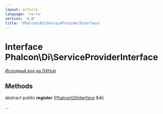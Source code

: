 ```yaml
---
layout: article
language: 'ru-ru'
version: '4.0'
title: 'Phalcon\Di\ServiceProviderInterface'
---
```

# Interface **Phalcon\Di\ServiceProviderInterface**

<a href="https://github.com/phalcon/cphalcon/tree/v4.0.0/phalcon/di/serviceproviderinterface.zep" class="btn btn-default btn-sm">Исходный код на GitHub</a>

## Methods

abstract public **register** ([Phalcon\DiInterface](api/Phalcon_DiInterface) $di)

...